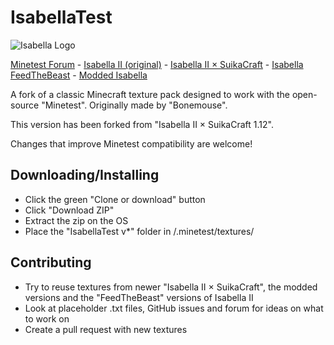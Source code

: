 # IsabellaTest

![Isabella Logo](https://raw.githubusercontent.com/zayuim/IsabellaTest/master/IsabellaTest%20v0/screenshot.png)

[Minetest Forum](https://forum.minetest.net/viewtopic.php?f=4&t=21523) - [Isabella II (original)](https://www.minecraftforum.net/forums/mapping-and-modding-java-edition/resource-packs/1226573-16x-1-5-isabella-ii-1-5v2-i-got-yer-redstone-here) - [Isabella II × SuikaCraft](https://github.com/yurisuika/SuikaCraft) - [Isabella FeedTheBeast](https://github.com/MinecraftModArchive/Isabella-II-FTB) - [Modded Isabella](https://github.com/Gnomeo/Modded_Isabella)

A fork of a classic Minecraft texture pack designed to work with the open-source "Minetest". Originally made by "Bonemouse".

This version has been forked from "Isabella II × SuikaCraft 1.12".

Changes that improve Minetest compatibility are welcome!

## Downloading/Installing

* Click the green "Clone or download" button
* Click "Download ZIP"
* Extract the zip on the OS
* Place the "IsabellaTest v*" folder in /.minetest/textures/

## Contributing

* Try to reuse textures from newer "Isabella II × SuikaCraft", the modded versions and the "FeedTheBeast" versions of Isabella II
* Look at placeholder .txt files, GitHub issues and forum for ideas on what to work on
* Create a pull request with new textures

